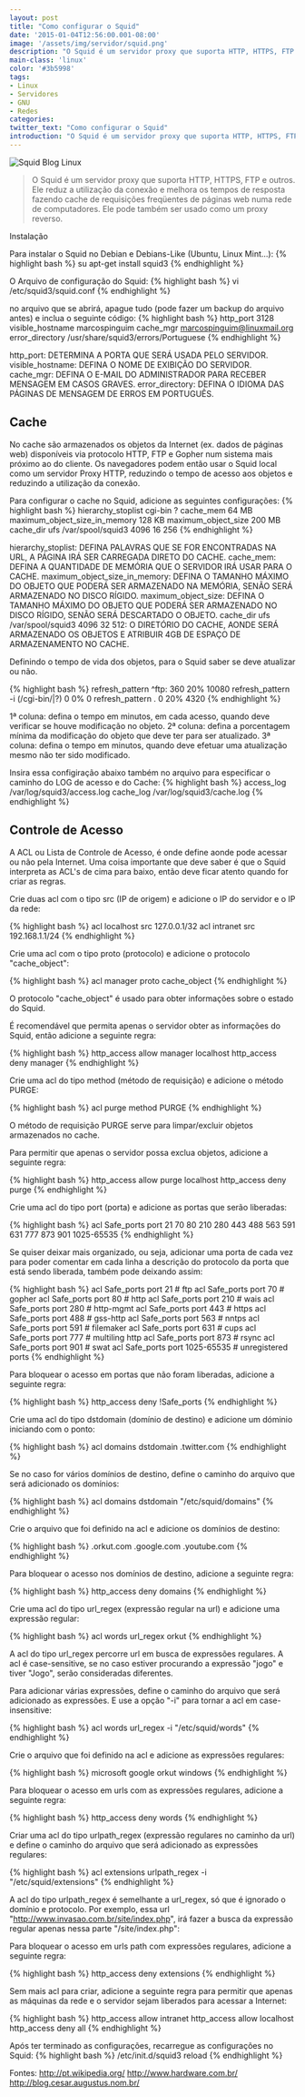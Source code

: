 ```yaml
---
layout: post
title: "Como configurar o Squid"
date: '2015-01-04T12:56:00.001-08:00'
image: '/assets/img/servidor/squid.png'
description: "O Squid é um servidor proxy que suporta HTTP, HTTPS, FTP e outros."
main-class: 'linux'
color: '#3b5998'
tags:
- Linux
- Servidores
- GNU
- Redes
categories:
twitter_text: "Como configurar o Squid"
introduction: "O Squid é um servidor proxy que suporta HTTP, HTTPS, FTP e outros."
---
```


![Squid Blog Linux](/assets/img/servidor/squid.png)

> O Squid é um servidor proxy que suporta HTTP, HTTPS, FTP e outros. Ele reduz a utilização da conexão e melhora os tempos de resposta fazendo cache de requisições freqüentes de páginas web numa rede de computadores. Ele pode também ser usado como um proxy reverso.

Instalação

Para instalar o Squid no Debian e Debians-Like (Ubuntu, Linux Mint...):
{% highlight bash %}
su
apt-get install squid3
{% endhighlight %}

O Arquivo de configuração do Squid:
{% highlight bash %}
vi /etc/squid3/squid.conf
{% endhighlight %}

no arquivo que se abrirá, apague tudo (pode fazer um backup do arquivo antes) e inclua o seguinte código:
{% highlight bash %}
http_port 3128
visible_hostname marcospinguim
cache_mgr marcospinguim@linuxmail.org
error_directory /usr/share/squid3/errors/Portuguese
{% endhighlight %}

http_port: DETERMINA A PORTA QUE SERÁ USADA PELO SERVIDOR.
visible_hostname: DEFINA O NOME DE EXIBIÇÃO DO SERVIDOR.
cache_mgr: DEFINA O E-MAIL DO ADMINISTRADOR PARA RECEBER MENSAGEM EM CASOS GRAVES.
error_directory: DEFINA O IDIOMA DAS PÁGINAS DE MENSAGEM DE ERROS EM PORTUGUÊS.

## Cache

No cache são armazenados os objetos da Internet (ex. dados de páginas web) disponíveis via protocolo HTTP, FTP e Gopher num sistema mais próximo ao do cliente. Os navegadores podem então usar o Squid local como um servidor Proxy HTTP, reduzindo o tempo de acesso aos objetos e reduzindo a utilização da conexão.

Para configurar o cache no Squid, adicione as seguintes configurações:
{% highlight bash %}
hierarchy_stoplist cgi-bin ?
cache_mem 64 MB
maximum_object_size_in_memory 128 KB
maximum_object_size 200 MB
cache_dir ufs /var/spool/squid3 4096 16 256
{% endhighlight %}

hierarchy_stoplist: DEFINA PALAVRAS QUE SE FOR ENCONTRADAS NA URL, A PÁGINA IRÁ SER CARREGADA DIRETO DO CACHE.
cache_mem: DEFINA A QUANTIDADE DE MEMÓRIA QUE O SERVIDOR IRÁ USAR PARA O CACHE.
maximum_object_size_in_memory: DEFINA O TAMANHO MÁXIMO DO OBJETO QUE PODERÁ SER ARMAZENADO NA MEMÓRIA, SENÃO SERÁ ARMAZENADO NO DISCO RÍGIDO.
maximum_object_size: DEFINA O TAMANHO MÁXIMO DO OBJETO QUE PODERÁ SER ARMAZENADO NO DISCO RÍGIDO, SENÃO SERÁ DESCARTADO O OBJETO.
cache_dir ufs /var/spool/squid3 4096 32 512: O DIRETÓRIO DO CACHE, AONDE SERÁ ARMAZENADO OS OBJETOS E ATRIBUIR 4GB DE ESPAÇO DE ARMAZENAMENTO NO CACHE.

Definindo o tempo de vida dos objetos, para o Squid saber se deve atualizar ou não.

{% highlight bash %}
refresh_pattern ^ftp:    360 20% 10080
refresh_pattern -i (/cgi-bin/|\?) 0 0% 0
refresh_pattern .    0 20% 4320
{% endhighlight %}

1ª coluna: defina o tempo em minutos, em cada acesso, quando deve verificar se houve modificação no objeto.
2ª coluna: defina a porcentagem mínima da modificação do objeto que deve ter para ser atualizado.
3ª coluna: defina o tempo em minutos, quando deve efetuar uma atualização mesmo não ter sido modificado.

Insira essa configiração abaixo também no arquivo para especificar o caminho do LOG de acesso e do Cache:
{% highlight bash %}
access_log /var/log/squid3/access.log
cache_log /var/log/squid3/cache.log
{% endhighlight %}

## Controle de Acesso

A ACL ou Lista de Controle de Acesso, é onde define aonde pode acessar ou não pela Internet. Uma coisa importante que deve saber é que o Squid interpreta as ACL's de cima para baixo, então deve ficar atento quando for criar as regras.

Crie duas acl com o tipo src (IP de origem) e adicione o IP do servidor e o IP da rede:

{% highlight bash %}
acl localhost src 127.0.0.1/32
acl intranet src 192.168.1.1/24
{% endhighlight %}

Crie uma acl com o tipo proto (protocolo) e adicione o protocolo "cache_object":

{% highlight bash %}
acl manager proto cache_object
{% endhighlight %}

O protocolo "cache_object" é usado para obter informações sobre o estado do Squid.

É recomendável que permita apenas o servidor obter as informações do Squid, então adicione a seguinte regra:

{% highlight bash %}
http_access allow manager localhost
http_access deny manager
{% endhighlight %}

Crie uma acl do tipo method (método de requisição) e adicione o método PURGE:

{% highlight bash %}
acl purge method PURGE
{% endhighlight %}

O método de requisição PURGE serve para limpar/excluir objetos armazenados no cache.

Para permitir que apenas o servidor possa exclua objetos, adicione a seguinte regra:

{% highlight bash %}
http_access allow purge localhost
http_access deny purge
{% endhighlight %}

Crie uma acl do tipo port (porta) e adicione as portas que serão liberadas:

{% highlight bash %}
acl Safe_ports port 21 70 80 210 280 443 488 563 591 631 777 873 901 1025-65535
{% endhighlight %}

Se quiser deixar mais organizado, ou seja, adicionar uma porta de cada vez para poder comentar em cada linha a descrição do protocolo da porta que está sendo liberada, também pode deixando assim:

{% highlight bash %}
acl Safe_ports port 21    # ftp
acl Safe_ports port 70    # gopher
acl Safe_ports port 80    # http
acl Safe_ports port 210   # wais
acl Safe_ports port 280   # http-mgmt
acl Safe_ports port 443   # https
acl Safe_ports port 488   # gss-http
acl Safe_ports port 563   # nntps
acl Safe_ports port 591   # filemaker
acl Safe_ports port 631   # cups
acl Safe_ports port 777   # multiling http
acl Safe_ports port 873   # rsync
acl Safe_ports port 901   # swat
acl Safe_ports port 1025-65535   # unregistered ports
{% endhighlight %}

Para bloquear o acesso em portas que não foram liberadas, adicione a seguinte regra:

{% highlight bash %}
http_access deny !Safe_ports
{% endhighlight %}

Crie uma acl do tipo dstdomain (domínio de destino) e adicione um dóminio iniciando com o ponto:

{% highlight bash %}
acl domains dstdomain .twitter.com
{% endhighlight %}

Se no caso for vários domínios de destino, define o caminho do arquivo que será adicionado os domínios:

{% highlight bash %}
acl domains dstdomain "/etc/squid/domains"
{% endhighlight %}

Crie o arquivo que foi definido na acl e adicione os domínios de destino:

{% highlight bash %}
.orkut.com
.google.com
.youtube.com
{% endhighlight %}

Para bloquear o acesso nos domínios de destino, adicione a seguinte regra:

{% highlight bash %}
http_access deny domains
{% endhighlight %}

Crie uma acl do tipo url_regex (expressão regular na url) e adicione uma expressão regular:

{% highlight bash %}
acl words url_regex orkut
{% endhighlight %}

A acl do tipo url_regex percorre url em busca de expressões regulares. A acl é case-sensitive, se no caso estiver procurando a expressão "jogo" e tiver "Jogo", serão consideradas diferentes.

Para adicionar várias expressões, define o caminho do arquivo que será adicionado as expressões. E use a opção "-i" para tornar a acl em case-insensitive:

{% highlight bash %}
acl words url_regex -i "/etc/squid/words"
{% endhighlight %}

Crie o arquivo que foi definido na acl e adicione as expressões regulares:

{% highlight bash %}
microsoft
google
orkut
windows
{% endhighlight %}

Para bloquear o acesso em urls com as expressões regulares, adicione a seguinte regra:

{% highlight bash %}
http_access deny words
{% endhighlight %}

Criar uma acl do tipo urlpath_regex (expressão regulares no caminho da url) e define o caminho do arquivo que será adicionado as expressões regulares:

{% highlight bash %}
acl extensions urlpath_regex -i "/etc/squid/extensions"
{% endhighlight %}

A acl do tipo urlpath_regex é semelhante a url_regex, só que é ignorado o domínio e protocolo. Por exemplo, essa url "http://www.invasao.com.br/site/index.php", irá fazer a busca da expressão regular apenas nessa parte "/site/index.php":

Para bloquear o acesso em urls path com expressões regulares, adicione a seguinte regra:

{% highlight bash %}
http_access deny extensions
{% endhighlight %}

Sem mais acl para criar, adicione a seguinte regra para permitir que apenas as máquinas da rede e o servidor sejam liberados para acessar a Internet:

{% highlight bash %}
http_access allow intranet
http_access allow localhost
http_access deny all
{% endhighlight %}


Após ter terminado as configurações, recarregue as configurações no Squid:
{% highlight bash %}
/etc/init.d/squid3 reload
{% endhighlight %}


Fontes:
http://pt.wikipedia.org/
http://www.hardware.com.br/
http://blog.cesar.augustus.nom.br/


